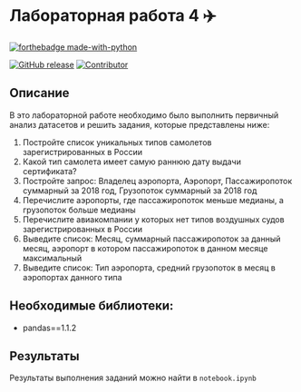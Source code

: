 # Лабораторная работа 4 :airplane:

[![forthebadge made-with-python](http://ForTheBadge.com/images/badges/made-with-python.svg)](https://www.python.org/)

[![GitHub release](https://img.shields.io/badge/version-v1.0-red)](https://img.shields.io/badge/version-v1.0-red)
[![Contributor](https://img.shields.io/badge/contributors-4-blue)](https://img.shields.io/badge/contributors-4-blue)

## Описание

В это лабораторной работе необходимо было выполнить первичный анализ датасетов и решить задания, которые представлены ниже:

1. Постройте список уникальных типов самолетов зарегистрированных в России
2. Какой тип самолета имеет самую раннюю дату выдачи сертификата?
3. Постройте запрос: Владелец аэропорта, Аэропорт, Пассажиропоток суммарный за 2018 год, Грузопоток суммарный за 2018 год
4. Перечислите аэропорты, где пассажиропоток меньше медианы, а  грузопоток больше медианы
5. Перечислите авиакомпании у которых нет типов воздушных судов зарегистрированных в России
6. Выведите список: Месяц, суммарный пассажиропоток за данный месяц, аэропорт в котором пассажиропоток в данном месяце максимальный
7. Выведите список: Тип аэропорта, средний грузопоток в месяц в аэропортах данного типа

## Необходимые библиотеки:

- pandas==1.1.2

## Результаты

Результаты выполнения заданий можно найти в `notebook.ipynb`
